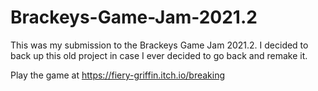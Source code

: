 # Brackeys-Game-Jam-2021.2

This was my submission to the Brackeys Game Jam 2021.2. I decided to back up this old project in case I ever decided to go back and remake it.

Play the game at https://fiery-griffin.itch.io/breaking